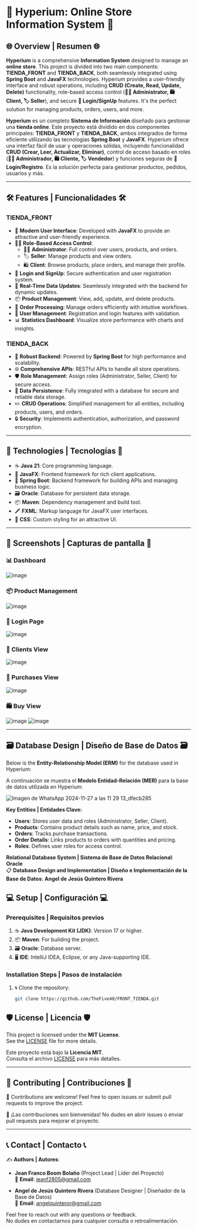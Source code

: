# 🛒 Hyperium: Online Store Information System 🛒

## 🌐 Overview | Resumen 🌐

**Hyperium** is a comprehensive **Information System** designed to manage an **online store**. This project is divided into two main components: **TIENDA_FRONT** and **TIENDA_BACK**, both seamlessly integrated using **Spring Boot** and **JavaFX** technologies. Hyperium provides a user-friendly interface and robust operations, including **CRUD (Create, Read, Update, Delete)** functionality, role-based access control (**👩‍💻 Administrator, 🛍️ Client, 🏷️ Seller**), and secure **🔐 Login/SignUp** features. It's the perfect solution for managing products, orders, users, and more.

**Hyperium** es un completo **Sistema de Información** diseñado para gestionar una **tienda online**. Este proyecto está dividido en dos componentes principales: **TIENDA_FRONT** y **TIENDA_BACK**, ambos integrados de forma eficiente utilizando las tecnologías **Spring Boot** y **JavaFX**. Hyperium ofrece una interfaz fácil de usar y operaciones sólidas, incluyendo funcionalidad **CRUD (Crear, Leer, Actualizar, Eliminar)**, control de acceso basado en roles (**👩‍💻 Administrador, 🛍️ Cliente, 🏷️ Vendedor**) y funciones seguras de **🔐 Login/Registro**. Es la solución perfecta para gestionar productos, pedidos, usuarios y más.

---

## 🛠️ Features | Funcionalidades 🛠️

### TIENDA_FRONT
- 🎨 **Modern User Interface**: Developed with **JavaFX** to provide an attractive and user-friendly experience.
- 🧑‍💻 **Role-Based Access Control**:
  - 👩‍💻 **Administrator**: Full control over users, products, and orders.
  - 🏷️ **Seller**: Manage products and view orders.
  - 🛍️ **Client**: Browse products, place orders, and manage their profile.
- 🔐 **Login and SignUp**: Secure authentication and user registration system.
- 🔄 **Real-Time Data Updates**: Seamlessly integrated with the backend for dynamic updates.
- 📦 **Product Management**: View, add, update, and delete products.
- 🧾 **Order Processing**: Manage orders efficiently with intuitive workflows.
- 👥 **User Management**: Registration and login features with validation.
- 📊 **Statistics Dashboard**: Visualize store performance with charts and insights.

### TIENDA_BACK
- 🚀 **Robust Backend**: Powered by **Spring Boot** for high performance and scalability.
- 🌐 **Comprehensive APIs**: RESTful APIs to handle all store operations.
- 🛡️ **Role Management**: Assign roles (Administrator, Seller, Client) for secure access.
- 💾 **Data Persistence**: Fully integrated with a database for secure and reliable data storage.
- ✏️ **CRUD Operations**: Simplified management for all entities, including products, users, and orders.
- 🔒 **Security**: Implements authentication, authorization, and password encryption.

---

## 🚀 Technologies | Tecnologías 🚀

- ☕ **Java 21**: Core programming language.
- 🎨 **JavaFX**: Frontend framework for rich client applications.
- 🌱 **Spring Boot**: Backend framework for building APIs and managing business logic.
- 🗃️ **Oracle**: Database for persistent data storage.
- 📦 **Maven**: Dependency management and build tool.
- 🖍️ **FXML**: Markup language for JavaFX user interfaces.
- 🎨 **CSS**: Custom styling for an attractive UI.

---

## 📸 Screenshots | Capturas de pantalla 📸

### 📊 Dashboard
![image](https://github.com/user-attachments/assets/2d2c2508-ac8f-4284-9a3d-4aadb319889d)


### 📦 Product Management
![image](https://github.com/user-attachments/assets/8e204550-a25c-4c9a-8192-329ab1c8f8c7)


### 🔐 Login Page
![image](https://github.com/user-attachments/assets/1494bf77-026c-40cd-82f9-0bcf4efa8e65)

### 👥 Clients View
![image](https://github.com/user-attachments/assets/b35710d7-b052-4185-9309-c6d0fdfb73da)

### 🛒 Purchases View
![image](https://github.com/user-attachments/assets/73f50ceb-2520-4b11-a7b4-b4fc3b5b0a03)

### 🛍️ Buy View
![image](https://github.com/user-attachments/assets/b0817098-6446-42eb-9c95-148bad87b637)
![image](https://github.com/user-attachments/assets/34cd9ad3-1bc3-44fb-adc6-fea22d714811)

---

## 🗃️ Database Design | Diseño de Base de Datos 🗃️

Below is the **Entity-Relationship Model (ERM)** for the database used in Hyperium:

A continuación se muestra el **Modelo Entidad-Relación (MER)** para la base de datos utilizada en Hyperium:

![Imagen de WhatsApp 2024-11-27 a las 11 29 13_dfecb285](https://github.com/user-attachments/assets/94f07534-d97f-4d15-b446-fafa4ab83628)


**Key Entities | Entidades Clave:**
- **Users**: Stores user data and roles (Administrator, Seller, Client).
- **Products**: Contains product details such as name, price, and stock.
- **Orders**: Tracks purchase transactions.
- **Order Details**: Links products to orders with quantities and pricing.
- **Roles**: Defines user roles for access control.

**Relational Database System | Sistema de Base de Datos Relacional**: **Oracle**  
📋 **Database Design and Implementation | Diseño e Implementación de la Base de Datos**: **Angel de Jesús Quintero Rivera**



## 💻 Setup | Configuración 💻

### Prerequisites | Requisitos previos
1. ☕ **Java Development Kit (JDK)**: Version 17 or higher.
2. 📦 **Maven**: For building the project.
3. 🗃️ **Oracle**: Database server.
4. 🖥️ **IDE**: IntelliJ IDEA, Eclipse, or any Java-supporting IDE.

### Installation Steps | Pasos de instalación

1. 🌀 Clone the repository:
   ```bash
   git clone https://github.com/TheFive40/FRONT_TIENDA.git

## 🛡️ License | Licencia 🛡️

This project is licensed under the **MIT License**.  
See the [LICENSE](LICENSE) file for more details.

Este proyecto está bajo la **Licencia MIT**.  
Consulta el archivo [LICENSE](LICENSE) para más detalles.

---

## 🤝 Contributing | Contribuciones 🤝

🎉 Contributions are welcome! Feel free to open issues or submit pull requests to improve the project.

🎉 ¡Las contribuciones son bienvenidas! No dudes en abrir issues o enviar pull requests para mejorar el proyecto.

---
## 📞 Contact | Contacto 📞

✍️ **Authors | Autores**:  
- **Jean Franco Boom Bolaño** (Project Lead | Líder del Proyecto)  
📧 **Email**: [jeanf2805@gmail.com](mailto:jeanf2805@gmail.com)  

- **Angel de Jesús Quintero Rivera** (Database Designer | Diseñador de la Base de Datos)  
📧 **Email**: [angelquinteror@gmail.com](mailto:angelquintero@gmail.com)  

Feel free to reach out with any questions or feedback.  
No dudes en contactarnos para cualquier consulta o retroalimentación.


